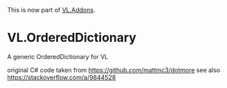 This is now part of [VL.Addons](https://github.com/bj-rn/VL.Addons).

# VL.OrderedDictionary

A generic OrderedDictionary for VL


original C# code taken from https://github.com/mattmc3/dotmore
see also https://stackoverflow.com/a/9844528
